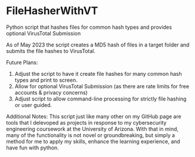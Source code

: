 # FileHasherWithVT
Python script that hashes files for common hash types and provides optional VirusTotal Submission

As of May 2023 the script creates a MD5 hash of files in a target folder and submits the file hashes
to VirusTotal. 

Future Plans: 

1) Adjust the script to have it create file hashes for many common hash types and print to screen. 
2) Allow for optional VirusTotal Submission (as there are rate limits for free accounts & privacy concerns) 
3) Adjust script to allow command-line processing for strictly file hashing or user guided. 

Additional Notes: This script just like many other on my GitHub page are tools that I delevoped as projects
in response to my cybersecurity engineering coursework at the University of Arizona. With that in mind, many 
of the functionality is not novel or groundbreaking, but simply a method for me to apply my skills, enhance 
the learning experience, and have fun with python. 
